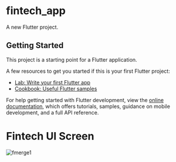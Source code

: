 # fintech_app

A new Flutter project.

## Getting Started

This project is a starting point for a Flutter application.

A few resources to get you started if this is your first Flutter project:

- [Lab: Write your first Flutter app](https://docs.flutter.dev/get-started/codelab)
- [Cookbook: Useful Flutter samples](https://docs.flutter.dev/cookbook)

For help getting started with Flutter development, view the
[online documentation](https://docs.flutter.dev/), which offers tutorials,
samples, guidance on mobile development, and a full API reference.

# Fintech UI Screen


![fmerge1](https://user-images.githubusercontent.com/40373577/223995881-d96d87ba-a6db-4a16-a874-b4f81b325c17.png)
